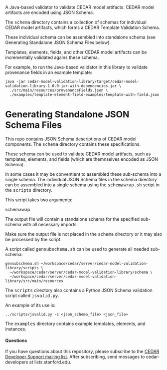 A Java-based validator to validate CEDAR model artifacts.
CEDAR model artifacts are encoded using JSON Schema.

The <tt>schema</tt> directory contains a collection of schemas for individual CEDAR model artifacts, 
which forms a CEDAR Template Validation Schema. 

These individual schema can be assembled into standalone schema (see Generating Standalone JSON Schema Files below).

Templates, elements, fields, and other CEDAR model artifacts can be incrementally validated agains these schema.

For example, to run the Java-based validator in this library to validate provenance fields in an example template:

    java -jar cedar-model-validation-library/target/cedar-model-validation-library-1.0.0-jar-with-dependencies.jar \
      ./src/main/resources/provenanceFields.json \
      ./examples/template-element-field-examples/template-with-field.json

# Generating Standalone JSON Schema Files

This repo contains JSON Schema descriptions of CEDAR model components. 
The <tt>schema</tt> directory contains these specifications.

These schema can be used to validate CEDAR model artifacts, such as templates, elements, and fields (which are
themnselves encoded as JSON Schema).

In some cases it may be conventient to assembled these sub-schema into a single schema.
The individual JSON Schema files in the </tt>schema</tt> directory can be assembled into a
single schema using the <tt>schemawrap.sh</tt> script in the <tt>scripts</tt> directory.

This script takes two arguments:

   schemawap <output-json-file> <sub-schema-name>

The output file will contain a standalone schema for the specified sub-schema with all necessary imports.

Make sure the output file is not placed in the <tt>schema</tt> directory or it may also be processed by the script.

A script called <tt>gensubschema.sh</tt> can be used to generate all needed sub-schema:

    gensubschema.sh ~/workspace/cedar/server/cedar-model-validation-library/scripts \
      ~/workspace/cedar/server/cedar-model-validation-library/schema \
      ~/workspace/cedar/server/cedar-model-validation-library/src/main/resources

The <tt>scripts</tt> directory also contains a Python JSON Schema validation script called <tt>jsvalid.py</tt>.

An example of its use is:

    ../scripts/jsvalid.py -s <json_schema_file> <json_file>

The <tt>examples</tt> directory contains example templates, elements, and instances.

#### Questions

If you have questions about this repository, please subscribe to the [CEDAR Developer Support
mailing list](https://mailman.stanford.edu/mailman/listinfo/cedar-developers).
After subscribing, send messages to cedar-developers at lists.stanford.edu.
